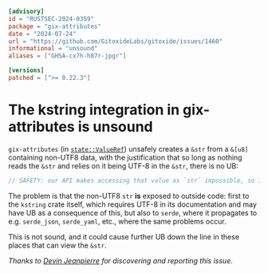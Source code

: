 ```toml
[advisory]
id = "RUSTSEC-2024-0359"
package = "gix-attributes"
date = "2024-07-24"
url = "https://github.com/GitoxideLabs/gitoxide/issues/1460"
informational = "unsound"
aliases = ["GHSA-cx7h-h87r-jpgr"]

[versions]
patched = [">= 0.22.3"]
```

# The kstring integration in gix-attributes is unsound

`gix-attributes` (in [`state::ValueRef`](https://github.com/Byron/gitoxide/blob/gix-attributes-v0.22.2/gix-attributes/src/state.rs#L19-L27)) unsafely creates a `&str` from a `&[u8]` containing non-UTF8 data, with the justification that so long as nothing reads the `&str` and relies on it being UTF-8 in the `&str`, there is no UB:

```rust
// SAFETY: our API makes accessing that value as `str` impossible, so illformed UTF8 is never exposed as such.
```

The problem is that the non-UTF8 `str` **is** exposed to outside code: first to the `kstring` crate itself, which requires UTF-8 in its documentation and may have UB as a consequence of this, but also to `serde`, where it propagates to e.g. `serde_json`, `serde_yaml`, etc., where the same problems occur.

This is not sound, and it could cause further UB down the line in these places that can view the `&str`.

*Thanks to [Devin Jeanpierre](https://github.com/ssbr) for discovering and reporting this issue.*
